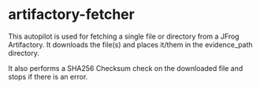 # artifactory-fetcher

This autopilot is used for fetching a single file or directory from a JFrog Artifactory.
It downloads the file(s) and places it/them in the evidence_path directory.

It also performs a SHA256 Checksum check on the downloaded file and stops if
there is an error.
